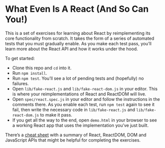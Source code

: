# What Even Is A React (And So Can You!)

This is a set of exercises for learning about React by reimplementing its core
functionality from scratch. It takes the form of a series of automated tests
that you must gradually enable. As you make each test pass, you’ll learn more
about the React API and how it works under the hood.

To get started:

* Clone this repo and `cd` into it.
* Run `npm install`.
* Run `npm test`. You’ll see a lot of pending tests and (hopefully) no
  failures.
* Open `lib/fake-react.js` and `lib/fake-react-dom.js` in your editor. This is
  where your reimplementations of React and ReactDOM will live.
* Open `spec/react.spec.js` in your editor and follow the instructions in the
  comments there. As you enable each test, run `npm test` again to see it fail,
  then write the necessary code in `lib/fake-react.js` and
  `lib/fake-react-dom.js` to make it pass.
* If you get all the way to the end, open `demo.html` in your browser to see a
  working React app that uses the implementation you’ve just built.

There’s a [cheat sheet](cheat-sheet.pdf) with a summary of React, ReactDOM, DOM
and JavaScript APIs that might be helpful for completing the exercises.
